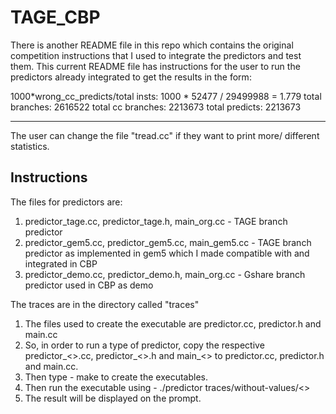 # TAGE_CBP

There is another README file in this repo which contains the original competition instructions that I used to integrate the predictors and test them.
This current README file has instructions for the user to run the predictors already integrated to get the results in the form:

1000*wrong_cc_predicts/total insts: 1000 *    52477 / 29499988 =   1.779
total branches:                   2616522
total cc branches:                2213673
total predicts:                   2213673
*********************************************************

The user can change the file "tread.cc" if they want to print more/ different statistics.

## Instructions

The files for predictors are:
   1) predictor_tage.cc, predictor_tage.h, main_org.cc - TAGE branch predictor
   2) predictor_gem5.cc, predictor_gem5.cc, main_gem5.cc - TAGE branch predictor as implemented in gem5 which I made compatible with and integrated in CBP 
   3) predictor_demo.cc, predictor_demo.h, main_org.cc - Gshare branch predictor used in CBP as demo

The traces are in the directory called "traces"

1. The files used to create the executable are predictor.cc, predictor.h and main.cc
2. So, in order to run a type of predictor, copy the respective predictor_<>.cc, predictor_<>.h and main_<> to predictor.cc, predictor.h and main.cc.
3. Then type - make to create the executables.
4. Then run the executable using - ./predictor traces/without-values/<>
5. The result will be displayed on the prompt.


